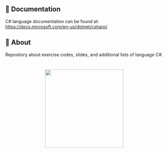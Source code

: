 ## 🤔  Documentation
C# language documentation can be found at: https://docs.microsoft.com/en-us/dotnet/csharp/

## :memo: About
Repository about exercise codes, slides, and additional lists of language C#.

<h1 align="center">
    <img src="https://i.imgur.com/G2Vv85P.png" width="250px" />
</h1>

